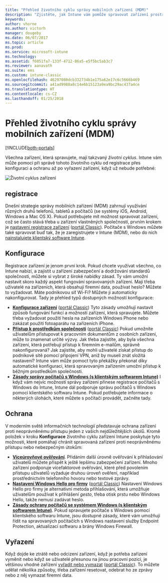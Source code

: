 ```yaml
---
title: "Přehled životního cyklu správy mobilních zařízení (MDM)"
description: "Zjistěte, jak Intune vám pomůže spravovat zařízení prostřednictvím jejich životního cyklu od registrace přes konfiguraci až po závěrečné vyřazení."
keywords: 
author: vhorne
ms.author: victorh
manager: dougeby
ms.date: 06/07/2017
ms.topic: article
ms.prod: 
ms.service: microsoft-intune
ms.technology: 
ms.assetid: f6051fa7-133f-4712-86a5-e5f5bc5ab3c7
ms.reviewer: aanavath
ms.suite: ems
ms.custom: intune-classic
ms.openlocfilehash: 46297080dcb332734b1e175a62e17c6c5666b469
ms.sourcegitcommit: a41ad9988a8c14e6b15123a9ea9bc29ac437a4ce
ms.translationtype: HT
ms.contentlocale: cs-CZ
ms.lasthandoff: 01/25/2018
---
```

# <a name="overview-of-the-mobile-device-management-mdm-lifecycle"></a>Přehled životního cyklu správy mobilních zařízení (MDM)

[!INCLUDE[both-portals](./includes/note-for-both-portals.md)]

Všechna zařízení, která spravujete, mají takzvaný *životní cyklus*. Intune vám může pomoci při správě tohoto životního cyklu od registrace přes konfiguraci a ochranu až po vyřazení zařízení, když už nebude potřebné:

![Životní cyklus zařízení](./media/device-lifecycle.png "Životní cyklus zařízení Intune")

## <a name="enroll"></a>registrace
Dnešní strategie správy mobilních zařízení (MDM) zahrnují využívání různých druhů telefonů, tabletů a počítačů (se systémy iOS, Android, Windows a Mac OS X). Pokud potřebujete mít možnost spravovat zařízení, což se často stává třeba u zařízení vlastněných společností, prvním krokem je [nastavení registrace zařízení](device-enrollment.md) ([portál Classic](/intune-classic/deploy-use/enroll-devices-in-microsoft-intune)). Počítače s Windows můžete také spravovat buď tak, že je zaregistrujete v Intune (MDM), nebo do nich [nainstalujete klientský software Intune](/intune-classic/deploy-use/manage-windows-pcs-with-microsoft-intune).

## <a name="configure"></a>Konfigurace
Registrace zařízení je jenom první krok. Pokud chcete využívat všechno, co Intune nabízí, a zajistit u zařízení zabezpečení a dodržování standardů společnosti, můžete si vybrat z široké nabídky zásad. Ty vám umožní nastavit skoro každý aspekt fungování spravovaných zařízení. Mají třeba uživatelé na zařízeních, která obsahují firemní data, používat heslo? Můžete to vyžadovat. Máte podnikovou síť Wi-Fi? Můžete ji automaticky nakonfigurovat. Tady je přehled typů dostupných možností konfigurace:

- [**Konfigurace zařízení**](device-profiles.md) ([portál Classic](/intune-classic/deploy-use/manage-settings-and-features-on-your-devices-with-microsoft-intune-policies)) Tyto zásady umožňují nastavit způsob fungování funkcí a možností zařízení, která spravujete. Můžete třeba vyžadovat použití hesla na zařízeních Windows Phone nebo zakázat použití fotoaparátu na zařízeních iPhone.
- [**Přístup k prostředkům společnosti**](device-profiles.md) ([portál Classic](/intune-classic/deploy-use/enable-access-to-company-resources-with-microsoft-intune)) Pokud umožníte uživatelům přistupovat k pracovním dokumentům z osobních zařízení, může to znamenat určité výzvy. Jak třeba zajistíte, aby byla všechna zařízení, která potřebují přístup k firemním e-mailům, správně nakonfigurovaná? Jak zajistíte, aby mohli uživatelé získat přístup do podnikové sítě pomocí připojení VPN, aniž by museli znát složitá nastavení? Intune vám může pomoct tyto překážky překonat díky automatické konfiguraci, která spravovaným zařízením umožní přístup k běžným prostředkům společnosti.
- [**Zásady správy počítačů s Windows (s klientským softwarem Intune)**](/intune-classic/deploy-use/common-windows-pc-management-tasks-with-the-microsoft-intune-computer-client) I když vám nejvíc možností správy zařízení přinese registrace počítačů s Windows do Intune, Intune dál podporuje správu počítačů s Windows pomocí klientského softwaru Intune. Pokud potřebujete informace o některých úlohách, které můžete s počítači provádět, začněte tady.

## <a name="protect"></a>Ochrana
V moderním světě informačních technologií představuje ochrana zařízení proti neoprávněnému přístupu jeden z vašich nejdůležitějších úkolů. Kromě položek v kroku **Konfigurace** životního cyklu zařízení Intune poskytuje tyto možnosti, které pomáhají chránit spravovaná zařízení proti neoprávněnému přístupu nebo nebezpečným útokům:
- [**Víceúrovňové ověřování**](/intune-classic/deploy-use/protect-your-devices-with-microsoft-intune). Přidáním další úrovně ověřování k přihlašování uživatelů můžete přispět k ještě lepšímu zabezpečení zařízení. Mnoho zařízení podporuje vícefaktorové ověřování, které před povolením přístupu uživatelů vyžaduje druhou úroveň ověření, například prostřednictvím telefonního hovoru nebo textové zprávy.
- [**Nastavení Windows Hello pro firmy**](windows-hello.md) ([portál Classic](/intune-classic/deploy-use/control-microsoft-passport-settings-on-devices-with-microsoft-intune)) Nastavení Windows Hello pro firmy je alternativní metoda přihlašování, která umožňuje uživatelům používat k přihlášení *gesto*, třeba otisk prstu nebo Windows Hello, takže nemusí zadávat heslo.
- [**Zásady ochrany počítačů se systémem Windows (s klientským softwarem Intune)**](/intune-classic/deploy-use/policies-to-protect-windows-pcs-in-microsoft-intune). Pokud spravujete počítače s Windows pomocí klientského softwaru Intune, jsou dostupné zásady, které vám umožňují řídit na spravovaných počítačích s Windows nastavení služby Endpoint Protection, aktualizací softwaru a brány Windows Firewall.

## <a name="retire"></a>Vyřazení
Když dojde ke ztrátě nebo odcizení zařízení, když je potřeba zařízení vyměnit nebo když se uživatelé přesunou na jinou pracovní pozici, je většinou vhodné zařízení [vyřadit nebo vymazat](device-management.md) ([portál Classic](/intune-classic/deploy-use/use-remote-wipe-to-help-protect-data-using-microsoft-intune)). To můžete udělat několika způsoby, třeba zařízení resetovat, odebrat ho ze zprávy nebo z něj vymazat firemní data.
